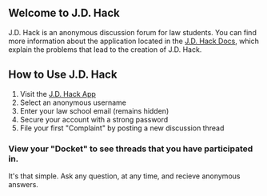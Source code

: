 ## Welcome to J.D. Hack

J.D. Hack is an anonymous discussion forum for law students. You can find more information about the application located in the [J.D. Hack Docs](https://vonwooding.gitbook.io/jdhack/), which explain the problems that lead to the creation of J.D. Hack. 

## How to Use J.D. Hack
1. Visit the [J.D. Hack App](https://jdhack.bubbleapps.io/version-test/signup/)
2. Select an anonymous username
3. Enter your law school email (remains hidden)
4. Secure your account with a strong password
5. File your first "Complaint" by posting a new discussion thread

### View your "Docket" to see threads that you have participated in.
It's that simple. Ask any question, at any time, and recieve anonymous answers. 
